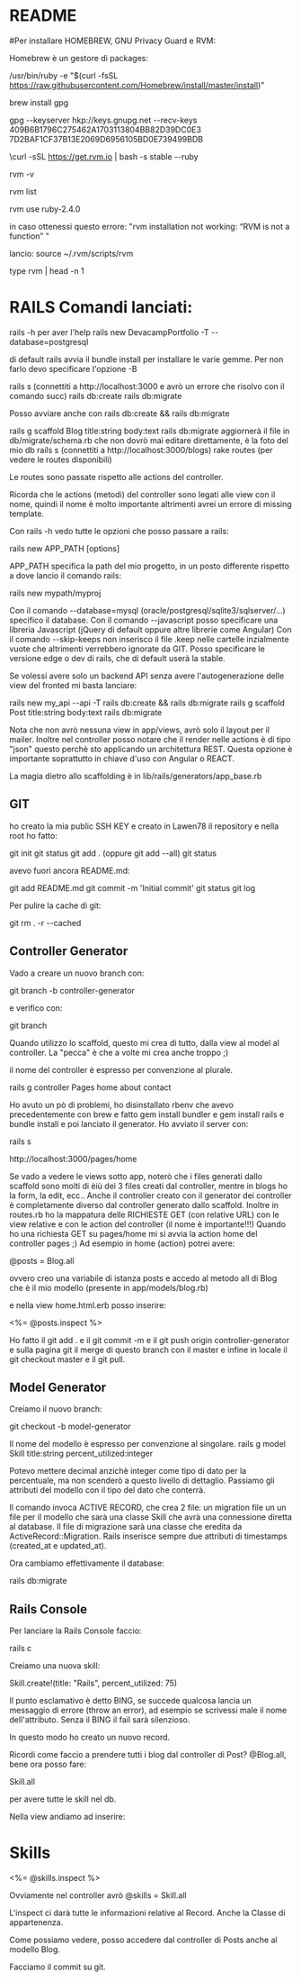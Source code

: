 # README

#Per installare HOMEBREW, GNU Privacy Guard e RVM:

Homebrew è un gestore di packages:

/usr/bin/ruby -e "$(curl -fsSL https://raw.githubusercontent.com/Homebrew/install/master/install)"

brew install gpg

gpg --keyserver hkp://keys.gnupg.net --recv-keys 409B6B1796C275462A1703113804BB82D39DC0E3 7D2BAF1CF37B13E2069D6956105BD0E739499BDB

\curl -sSL https://get.rvm.io | bash -s stable --ruby

rvm -v

rvm list

rvm use ruby-2.4.0

in caso ottenessi questo errore:
"rvm installation not working: “RVM is not a function” "

lancio:
source ~/.rvm/scripts/rvm

type rvm | head -n 1

# RAILS Comandi lanciati:

rails -h per aver l'help
rails new DevacampPortfolio -T --database=postgresql

di default rails avvia il bundle install per installare le varie gemme. Per non farlo devo specificare l'opzione -B

rails s 
(connettiti a http://localhost:3000 e avrò un errore che risolvo con il comando succ)
rails db:create
rails db:migrate

Posso avviare anche con
rails db:create && rails db:migrate

rails g scaffold Blog title:string body:text
rails db:migrate
aggiornerà il file in db/migrate/schema.rb che non dovrò mai editare direttamente, è la foto del mio db
rails s
(connettiti a http://localhost:3000/blogs)
rake routes (per vedere le routes disponibili)

Le routes sono passate rispetto alle actions del controller.

Ricorda che le actions (metodi) del controller sono legati alle view con il nome, quindi il nome è molto importante altrimenti avrei un errore di missing template.

Con rails -h vedo tutte le opzioni che posso passare a rails:

rails new APP_PATH [options]

APP_PATH specifica la path del mio progetto, in un posto differente rispetto a dove lancio il comando rails:

rails new mypath/myproj

Con il comando --database=mysql (oracle/postgresql/sqlite3/sqlserver/...) specifico il database.
Con il comando --javascript posso specificare una libreria Javascript (jQuery di default oppure altre librerie come Angular)
Con il comando --skip-keeps non inserisco il file .keep nelle cartelle inzialmente vuote che altrimenti verrebbero ignorate da GIT.
Posso specificare le versione edge o dev di rails, che di default userà la stable.

Se volessi avere solo un backend API senza avere l'autogenerazione delle view del fronted mi basta lanciare:

rails new my_api --api -T
rails db:create && rails db:migrate
rails g scaffold Post title:string body:text
rails db:migrate

Nota che non avrò nessuna view in app/views, avrò solo il layout per il mailer. Inoltre nel controller posso notare che il render nelle actions è di tipo "json" questo perchè sto applicando un architettura REST. Questa opzione è importante soprattutto in chiave d'uso con Angular o REACT.

La magia dietro allo scaffolding è in lib/rails/generators/app_base.rb

## GIT

ho creato la mia public SSH KEY e creato in Lawen78 il repository e nella root ho fatto:

git init
git status
git add . (oppure git add --all)
git status

avevo fuori ancora README.md:

git add README.md
git commit -m 'Initial commit'
git status
git log

Per pulire la cache di git:

git rm . -r --cached

## Controller Generator

Vado a creare un nuovo branch con:

git branch -b controller-generator

e verifico con:

git branch

Quando utilizzo lo scaffold, questo mi crea di tutto, dalla view al model al controller. La "pecca" è che a volte mi crea anche troppo ;)

il nome del controller è espresso per convenzione al plurale.

rails g controller Pages home about contact

Ho avuto un pò di problemi, ho disinstallato rbenv che avevo precedentemente con brew e fatto gem install bundler e gem install rails e bundle install e poi lanciato il generator.
Ho avviato il server con:

rails s

http://localhost:3000/pages/home

Se vado a vedere le views sotto app, noterò che i files generati dallo scaffold sono molti di èiù dei 3 files creati dal controller, mentre in blogs ho la form, la edit, ecc..
Anche il controller creato con il generator dei controller è completamente diverso dal controller generato dallo scaffold.
Inoltre in routes.rb ho la mappatura delle RICHIESTE GET (con relative URL) con le view relative e con le action del controller (il nome è importante!!!)
Quando ho una richiesta GET su pages/home mi si avvia la action home del controller pages ;)
Ad esempio in home (action) potrei avere:

@posts = Blog.all

ovvero creo una variabile di istanza posts e accedo al metodo all di Blog che è il mio modello (presente in app/models/blog.rb)

e nella view home.html.erb posso inserire:

<%= @posts.inspect %>

Ho fatto il git add . e il git commit -m e il git push origin controller-generator e sulla pagina git il merge di questo branch con il master e infine in locale il git checkout master e il git pull.

## Model Generator

Creiamo il nuovo branch:

git checkout -b model-generator

Il nome del modello è espresso per convenzione al singolare.
rails g model Skill title:string percent_utilized:integer

Potevo mettere decimal anzichè integer come tipo di dato per la percentuale, ma non scenderò a questo livello di dettaglio.
Passiamo gli attributi del modello con il tipo del dato che conterrà.

Il comando invoca ACTIVE RECORD, che crea 2 file: un migration file un un file per il modello che sarà una classe Skill che avrà una connessione diretta al database. Il file di migrazione sarà una classe che eredita da ActiveRecord::Migration. Rails inserisce sempre due attributi di timestamps (created_at e updated_at).

Ora cambiamo effettivamente il database:

rails db:migrate

## Rails Console

Per lanciare la Rails Console faccio:

rails c

Creiamo una nuova skill:

Skill.create!(title: "Rails", percent_utilized: 75)

Il punto esclamativo è detto BING, se succede qualcosa lancia un messaggio di errore (throw an error), ad esempio se scrivessi male il nome dell'attributo. Senza il BING il fail sarà silenzioso.

In questo modo ho creato un nuovo record.

Ricordi come faccio a prendere tutti i blog dal controller di Post? @Blog.all, bene ora posso fare:

Skill.all

per avere tutte le skill nel db.

Nella view andiamo ad inserire:

<h1>Skills</h1>
<%= @skills.inspect %>

Ovviamente nel controller avrò @skills = Skill.all

L'inspect ci darà tutte le informazioni relative al Record. Anche la Classe di appartenenza.

Come possiamo vedere, posso accedere dal controller di Posts anche al modello Blog.

Facciamo il commit su git.